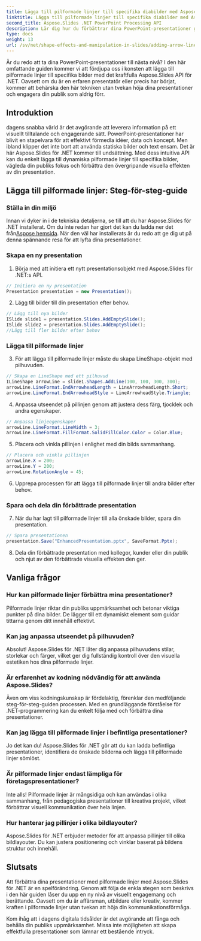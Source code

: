 ```yaml
---
title: Lägga till pilformade linjer till specifika diabilder med Aspose.Slides
linktitle: Lägga till pilformade linjer till specifika diabilder med Aspose.Slides
second_title: Aspose.Slides .NET PowerPoint Processing API
description: Lär dig hur du förbättrar dina PowerPoint-presentationer genom att lägga till pilformade linjer på specifika bilder med Aspose.Slides för .NET. Lyft ditt innehåll och engagera din publik effektivt.
type: docs
weight: 13
url: /sv/net/shape-effects-and-manipulation-in-slides/adding-arrow-lines-to-specific-slides/
---
```


Är du redo att ta dina PowerPoint-presentationer till nästa nivå? I den här omfattande guiden kommer vi att fördjupa oss i konsten att lägga till pilformade linjer till specifika bilder med det kraftfulla Aspose.Slides API för .NET. Oavsett om du är en erfaren presentatör eller precis har börjat, kommer att behärska den här tekniken utan tvekan höja dina presentationer och engagera din publik som aldrig förr.

## Introduktion

dagens snabba värld är det avgörande att leverera information på ett visuellt tilltalande och engagerande sätt. PowerPoint-presentationer har blivit en stapelvara för att effektivt förmedla idéer, data och koncept. Men ibland klipper det inte bort att använda statiska bilder och text ensam. Det är här Aspose.Slides för .NET kommer till undsättning. Med dess intuitiva API kan du enkelt lägga till dynamiska pilformade linjer till specifika bilder, vägleda din publiks fokus och förbättra den övergripande visuella effekten av din presentation.

## Lägga till pilformade linjer: Steg-för-steg-guide

### Ställa in din miljö

 Innan vi dyker in i de tekniska detaljerna, se till att du har Aspose.Slides för .NET installerat. Om du inte redan har gjort det kan du ladda ner det från[Aspose hemsida](https://releases.aspose.com/slides/net/). När den väl har installerats är du redo att ge dig ut på denna spännande resa för att lyfta dina presentationer.

### Skapa en ny presentation

1. Börja med att initiera ett nytt presentationsobjekt med Aspose.Slides för .NET:s API.
```csharp
// Initiera en ny presentation
Presentation presentation = new Presentation();
```

2. Lägg till bilder till din presentation efter behov.
```csharp
// Lägg till nya bilder
ISlide slide1 = presentation.Slides.AddEmptySlide();
ISlide slide2 = presentation.Slides.AddEmptySlide();
//Lägg till fler bilder efter behov
```

### Lägga till pilformade linjer

3. För att lägga till pilformade linjer måste du skapa LineShape-objekt med pilhuvuden.
```csharp
// Skapa en LineShape med ett pilhuvud
ILineShape arrowLine = slide1.Shapes.AddLine(100, 100, 300, 300);
arrowLine.LineFormat.EndArrowheadLength = LineArrowheadLength.Short;
arrowLine.LineFormat.EndArrowheadStyle = LineArrowheadStyle.Triangle;
```

4. Anpassa utseendet på pillinjen genom att justera dess färg, tjocklek och andra egenskaper.
```csharp
// Anpassa linjeegenskaper
arrowLine.LineFormat.LineWidth = 3;
arrowLine.LineFormat.FillFormat.SolidFillColor.Color = Color.Blue;
```

5. Placera och vinkla pillinjen i enlighet med din bilds sammanhang.
```csharp
// Placera och vinkla pillinjen
arrowLine.X = 200;
arrowLine.Y = 200;
arrowLine.RotationAngle = 45;
```

6. Upprepa processen för att lägga till pilformade linjer till andra bilder efter behov.

### Spara och dela din förbättrade presentation

7. När du har lagt till pilformade linjer till alla önskade bilder, spara din presentation.
```csharp
// Spara presentationen
presentation.Save("EnhancedPresentation.pptx", SaveFormat.Pptx);
```

8. Dela din förbättrade presentation med kollegor, kunder eller din publik och njut av den förbättrade visuella effekten den ger.

## Vanliga frågor

### Hur kan pilformade linjer förbättra mina presentationer?

Pilformade linjer riktar din publiks uppmärksamhet och betonar viktiga punkter på dina bilder. De lägger till ett dynamiskt element som guidar tittarna genom ditt innehåll effektivt.

### Kan jag anpassa utseendet på pilhuvuden?

Absolut! Aspose.Slides för .NET låter dig anpassa pilhuvudens stilar, storlekar och färger, vilket ger dig fullständig kontroll över den visuella estetiken hos dina pilformade linjer.

### Är erfarenhet av kodning nödvändig för att använda Aspose.Slides?

Även om viss kodningskunskap är fördelaktig, förenklar den medföljande steg-för-steg-guiden processen. Med en grundläggande förståelse för .NET-programmering kan du enkelt följa med och förbättra dina presentationer.

### Kan jag lägga till pilformade linjer i befintliga presentationer?

Jo det kan du! Aspose.Slides för .NET gör att du kan ladda befintliga presentationer, identifiera de önskade bilderna och lägga till pilformade linjer sömlöst.

### Är pilformade linjer endast lämpliga för företagspresentationer?

Inte alls! Pilformade linjer är mångsidiga och kan användas i olika sammanhang, från pedagogiska presentationer till kreativa projekt, vilket förbättrar visuell kommunikation över hela linjen.

### Hur hanterar jag pillinjer i olika bildlayouter?

Aspose.Slides för .NET erbjuder metoder för att anpassa pillinjer till olika bildlayouter. Du kan justera positionering och vinklar baserat på bildens struktur och innehåll.

## Slutsats

Att förbättra dina presentationer med pilformade linjer med Aspose.Slides för .NET är en spelförändring. Genom att följa de enkla stegen som beskrivs i den här guiden låser du upp en ny nivå av visuellt engagemang och berättande. Oavsett om du är affärsman, utbildare eller kreativ, kommer kraften i pilformade linjer utan tvekan att höja din kommunikationsförmåga.

Kom ihåg att i dagens digitala tidsålder är det avgörande att fånga och behålla din publiks uppmärksamhet. Missa inte möjligheten att skapa effektfulla presentationer som lämnar ett bestående intryck.